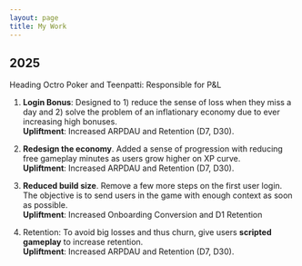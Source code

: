 ```yaml
---
layout: page
title: My Work
---
```


## 2025 

Heading Octro Poker and Teenpatti: Responsible for P&L 

1. **Login Bonus**: Designed to 1) reduce the sense of loss when they miss a day and 2) solve the problem of an inflationary economy due to ever increasing high bonuses.  
**Upliftment**: Increased ARPDAU and Retention (D7, D30). 

2. **Redesign the economy**. Added a sense of progression with reducing free gameplay minutes as users grow higher on XP curve.  
**Upliftment**: Increased ARPDAU and Retention (D7, D30). 

3. **Reduced build size**. Remove a few more steps on the first user login. The objective is to send users in the game with enough context as soon as possible.  
**Upliftment**: Increased Onboarding Conversion and D1 Retention 

4. Retention: To avoid big losses and thus churn, give users **scripted gameplay** to increase retention.  
**Upliftment**: Increased ARPDAU and Retention (D7, D30). 


